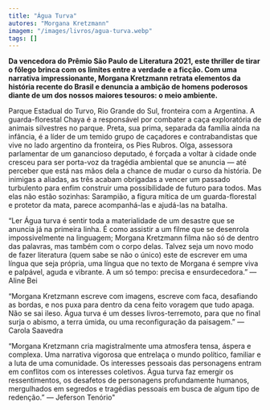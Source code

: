 ```yaml
---
title: "Água Turva"
autores: "Morgana Kretzmann"
imagem: "/images/livros/agua-turva.webp"
tags: []
---
```


**Da vencedora do Prêmio São Paulo de Literatura 2021, este thriller de tirar o fôlego brinca com os limites entre a verdade e a ficção. Com uma narrativa impressionante, Morgana Kretzmann retrata elementos da história recente do Brasil e denuncia a ambição de homens poderosos diante de um dos nossos maiores tesouros: o meio ambiente.**

Parque Estadual do Turvo, Rio Grande do Sul, fronteira com a Argentina. A guarda-florestal Chaya é a responsável por combater a caça exploratória de animais silvestres no parque. Preta, sua prima, separada da família ainda na infância, é a líder de um temido grupo de caçadores e contrabandistas que vive no lado argentino da fronteira, os Pies Rubros. Olga, assessora parlamentar de um ganancioso deputado, é forçada a voltar à cidade onde cresceu para ser porta-voz da tragédia ambiental que se anuncia ― até perceber que está nas mãos dela a chance de mudar o curso da história.
De inimigas a aliadas, as três acabam obrigadas a vencer um passado turbulento para enfim construir uma possibilidade de futuro para todos. Mas elas não estão sozinhas: Sarampião, a figura mítica de um guarda-florestal e protetor da mata, parece acompanhá-las e ajudá-las na batalha.

“Ler Água turva é sentir toda a materialidade de um desastre que se anuncia já na primeira linha. É como assistir a um filme que se desenrola impossivelmente na linguagem; Morgana Kretzmann filma não só de dentro das palavras, mas também com o corpo delas. Talvez seja um novo modo de fazer literatura (quem sabe se não o único) este de escrever em uma língua que seja própria, uma língua que no texto de Morgana é sempre viva e palpável, aguda e vibrante. A um só tempo: precisa e ensurdecedora.” ― Aline Bei

“Morgana Kretzmann escreve com imagens, escreve com faca, desafiando as bordas, e nos puxa para dentro da cena feito voragem que tudo apaga. Não se sai ileso. Água turva é um desses livros-terremoto, para que no final surja o abismo, a terra úmida, ou uma reconfiguração da paisagem.” ― Carola Saavedra

“Morgana Kretzmann cria magistralmente uma atmosfera tensa, áspera e complexa. Uma narrativa vigorosa que entrelaça o mundo político, familiar e a luta de uma comunidade. Os interesses pessoais das personagens entram em conflitos com os interesses coletivos. Água turva faz emergir os ressentimentos, os desafetos de personagens profundamente humanos, mergulhados em segredos e tragédias pessoais em busca de algum tipo de redenção.” ― Jeferson Tenório"

